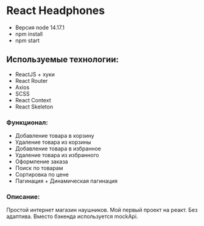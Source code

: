 # React Headphones

- Версия node 14.17.1
- npm install
- npm start

## Используемые технологии:

- ReactJS + хуки
- React Router
- Axios
- SCSS
- React Context
- React Skeleton

### Функционал:

- Добавление товара в корзину
- Удаление товара из корзины
- Добавление товара в избранное
- Удаление товара из избранного
- Оформление заказа
- Поиск по товарам
- Сортировка по цене
- Пагинация + Динамическая пагинация

### Описание:

Простой интернет магазин наушников. Мой первый проект на реакт. Без адаптива.
Вместо бэкенда используется mockApi.


